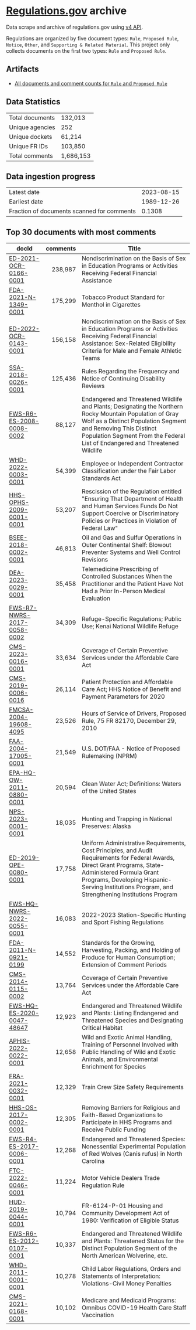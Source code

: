 # [Regulations.gov](https://www.regulations.gov/) archive

Data scrape and archive of regulations.gov using [v4 API](https://open.gsa.gov/api/regulationsgov/).

Regulations are organized by five document types: `Rule`, `Proposed Rule`, `Notice`, `Other`, and `Supporting & Related Material`. This project only collects documents on the first two types: `Rule` and `Proposed Rule`.

## Artifacts

+ [All documents and comment counts for `Rule` and `Proposed Rule`](artifacts/LISTING_rules_and_posted_rules.csv)


## Data Statistics
|     |     |
|---- |---- |
| Total documents | 132,013    |
| Unique agencies | 252    |
| Unique dockets  | 61,214   |
| Unique FR IDs   | 103,850      |
| Total comments  | 1,686,153  |

## Data ingestion progress
|     |     |
|---- |---- |
| Latest date   | 2023-08-15 |
| Earliest date | 1989-12-26    |
| Fraction of documents scanned for comments  | 0.1308 |

## Top 30 documents with most comments
| docId | comments | Title |
|------|---------:|-------|
| [ED-2021-OCR-0166-0001](https://www.regulations.gov/document/ED-2021-OCR-0166-0001) | 238,987 | Nondiscrimination on the Basis of Sex in Education Programs or Activities Receiving Federal Financial Assistance |
| [FDA-2021-N-1349-0001](https://www.regulations.gov/document/FDA-2021-N-1349-0001) | 175,299 | Tobacco Product Standard for Menthol in Cigarettes |
| [ED-2022-OCR-0143-0001](https://www.regulations.gov/document/ED-2022-OCR-0143-0001) | 156,158 | Nondiscrimination on the Basis of Sex in Education Programs or Activities Receiving Federal Financial Assistance: Sex-Related Eligibility Criteria for Male and Female Athletic Teams |
| [SSA-2018-0026-0001](https://www.regulations.gov/document/SSA-2018-0026-0001) | 125,436 | Rules Regarding the Frequency and Notice of Continuing Disability Reviews |
| [FWS-R6-ES-2008-0008-0002](https://www.regulations.gov/document/FWS-R6-ES-2008-0008-0002) | 88,127 | Endangered and Threatened Wildlife and Plants; Designating the Northern Rocky Mountain Population of Gray Wolf as a Distinct Population Segment and Removing This Distinct Population Segment From the Federal List of Endangered and Threatened Wildlife |
| [WHD-2022-0003-0001](https://www.regulations.gov/document/WHD-2022-0003-0001) | 54,399 | Employee or Independent Contractor Classification under the Fair Labor Standards Act |
| [HHS-OPHS-2009-0001-0001](https://www.regulations.gov/document/HHS-OPHS-2009-0001-0001) | 53,207 | Rescission of the Regulation entitled "Ensuring That Department of Health and Human Services Funds Do Not Support Coercive or Discriminatory Policies or Practices in Violation of Federal Law" |
| [BSEE-2018-0002-0001](https://www.regulations.gov/document/BSEE-2018-0002-0001) | 46,813 | Oil and Gas and Sulfur Operations in Outer Continental Shelf: Blowout Preventer Systems and Well Control Revisions |
| [DEA-2023-0029-0001](https://www.regulations.gov/document/DEA-2023-0029-0001) | 35,458 | Telemedicine Prescribing of Controlled Substances When the Practitioner and the Patient Have Not Had a Prior In-Person Medical Evaluation |
| [FWS-R7-NWRS-2017-0058-0002](https://www.regulations.gov/document/FWS-R7-NWRS-2017-0058-0002) | 34,309 | Refuge-Specific Regulations; Public Use; Kenai National Wildlife Refuge |
| [CMS-2023-0016-0001](https://www.regulations.gov/document/CMS-2023-0016-0001) | 33,634 | Coverage of Certain Preventive Services under the Affordable Care Act |
| [CMS-2019-0006-0016](https://www.regulations.gov/document/CMS-2019-0006-0016) | 26,114 | Patient Protection and Affordable Care Act; HHS Notice of Benefit and Payment Parameters for 2020 |
| [FMCSA-2004-19608-4095](https://www.regulations.gov/document/FMCSA-2004-19608-4095) | 23,526 | Hours of Service of Drivers, Proposed Rule, 75 FR 82170, December 29, 2010 |
| [FAA-2004-17005-0001](https://www.regulations.gov/document/FAA-2004-17005-0001) | 21,549 | U.S. DOT/FAA - Notice of Proposed Rulemaking (NPRM) |
| [EPA-HQ-OW-2011-0880-0001](https://www.regulations.gov/document/EPA-HQ-OW-2011-0880-0001) | 20,594 | Clean Water Act; Definitions: Waters of the United States |
| [NPS-2023-0001-0001](https://www.regulations.gov/document/NPS-2023-0001-0001) | 18,035 | Hunting and Trapping in National Preserves: Alaska |
| [ED-2019-OPE-0080-0001](https://www.regulations.gov/document/ED-2019-OPE-0080-0001) | 17,758 | Uniform Administrative Requirements, Cost Principles, and Audit Requirements for Federal Awards, Direct Grant Programs, State-Administered Formula Grant Programs, Developing Hispanic-Serving Institutions Program, and Strengthening Institutions Program |
| [FWS-HQ-NWRS-2022-0055-0001](https://www.regulations.gov/document/FWS-HQ-NWRS-2022-0055-0001) | 16,083 | 2022-2023 Station-Specific Hunting and Sport Fishing Regulations |
| [FDA-2011-N-0921-0199](https://www.regulations.gov/document/FDA-2011-N-0921-0199) | 14,552 | Standards for the Growing, Harvesting, Packing, and Holding of Produce for Human Consumption; Extension of Comment Periods |
| [CMS-2014-0115-0002](https://www.regulations.gov/document/CMS-2014-0115-0002) | 13,764 | Coverage of Certain Preventive Services under the Affordable Care Act |
| [FWS-HQ-ES-2020-0047-48647](https://www.regulations.gov/document/FWS-HQ-ES-2020-0047-48647) | 12,923 | Endangered and Threatened Wildlife and Plants: Listing Endangered and Threatened Species and Designating Critical Habitat |
| [APHIS-2022-0022-0001](https://www.regulations.gov/document/APHIS-2022-0022-0001) | 12,658 | Wild and Exotic Animal Handling, Training of Personnel Involved with Public Handling of Wild and Exotic Animals, and Environmental Enrichment for Species |
| [FRA-2021-0032-0001](https://www.regulations.gov/document/FRA-2021-0032-0001) | 12,329 | Train Crew Size Safety Requirements |
| [HHS-OS-2017-0002-0001](https://www.regulations.gov/document/HHS-OS-2017-0002-0001) | 12,305 | Removing Barriers for Religious and Faith-Based Organizations to Participate in HHS Programs and Receive Public Funding |
| [FWS-R4-ES-2017-0006-0001](https://www.regulations.gov/document/FWS-R4-ES-2017-0006-0001) | 12,268 | Endangered and Threatened Species: Nonessential Experimental Population of Red Wolves (Canis rufus) in North Carolina |
| [FTC-2022-0046-0001](https://www.regulations.gov/document/FTC-2022-0046-0001) | 11,224 | Motor Vehicle Dealers Trade Regulation Rule |
| [HUD-2019-0044-0001](https://www.regulations.gov/document/HUD-2019-0044-0001) | 10,794 | FR-6124-P-01 Housing and Community Development Act of 1980: Verification of Eligible Status |
| [FWS-R6-ES-2012-0107-0001](https://www.regulations.gov/document/FWS-R6-ES-2012-0107-0001) | 10,337 | Endangered and Threatened Wildlife and Plants: Threatened Status for the Distinct Population Segment of the North American Wolverine, etc. |
| [WHD-2011-0001-0001](https://www.regulations.gov/document/WHD-2011-0001-0001) | 10,278 | Child Labor Regulations, Orders and Statements of Interpretation: Violations-Civil Money Penalties |
| [CMS-2021-0168-0001](https://www.regulations.gov/document/CMS-2021-0168-0001) | 10,102 | Medicare and Medicaid Programs: Omnibus COVID-19 Health Care Staff Vaccination |

